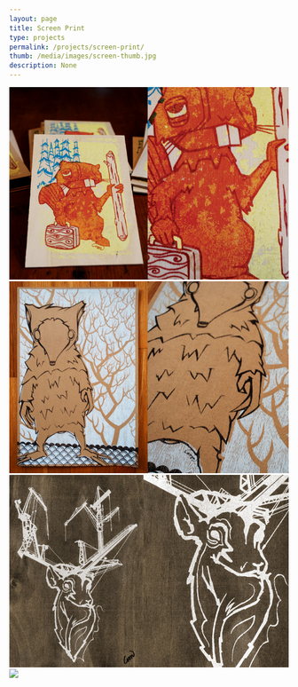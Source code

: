 ```yaml
---
layout: page
title: Screen Print 
type: projects
permalink: /projects/screen-print/
thumb: /media/images/screen-thumb.jpg
description: None
---
```




![](/media/images/screen1.jpg)
![](/media/images/screen2.jpg)
![](/media/images/screen3.jpg)
![](/media/images/screen4.jpg)